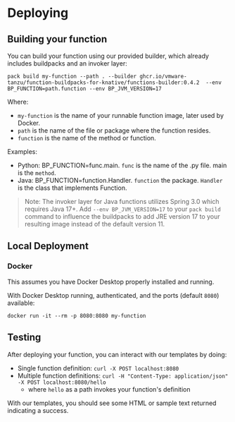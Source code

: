 # Deploying

## Building your function

You can build your function using our provided builder, which already includes buildpacks and an invoker layer:
```
pack build my-function --path . --builder ghcr.io/vmware-tanzu/function-buildpacks-for-knative/functions-builder:0.4.2  --env BP_FUNCTION=path.function --env BP_JVM_VERSION=17
```
Where:  
  * `my-function` is the name of your runnable function image, later used by Docker.
  * `path` is the name of the file or package where the function resides. 
  * `function` is the name of the method or function. 

Examples: 
  * Python: BP_FUNCTION=func.main. `func` is the name of the .py file. main is the `method`.
  * Java: BP_FUNCTION=function.Handler. `function` the package. `Handler` is the class that implements Function.

> Note: The invoker layer for Java functions utilizes Spring 3.0 which requires Java 17+. Add `--env BP_JVM_VERSION=17` to your `pack build` command to influence the buildpacks to add JRE version 17 to your resulting image instead of the default version 11. 

## Local Deployment

### Docker

This assumes you have Docker Desktop properly installed and running.

With Docker Desktop running, authenticated, and the ports (default `8080`) available:

```
docker run -it --rm -p 8080:8080 my-function
```

## Testing
After deploying your function, you can interact with our templates by doing:
- Single function definition: `curl -X POST localhost:8080`
- Multiple function definitions: `curl -H "Content-Type: application/json" -X POST localhost:8080/hello`
  - where `hello` as a path invokes your function's definition

With our templates, you should see some HTML or sample text returned indicating a success.
